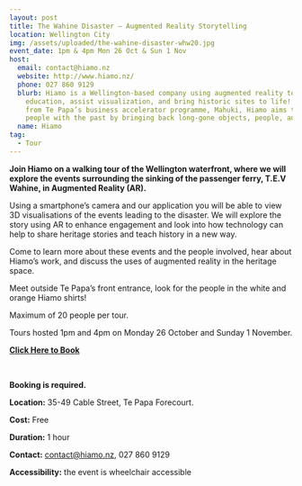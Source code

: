 ```yaml
---
layout: post
title: The Wahine Disaster – Augmented Reality Storytelling
location: Wellington City
img: /assets/uploaded/the-wahine-disaster-whw20.jpg
event_date: 1pm & 4pm Mon 26 Oct & Sun 1 Nov
host:
  email: contact@hiamo.nz
  website: http://www.hiamo.nz/
  phone: 027 860 9129
  blurb: Hiamo is a Wellington-based company using augmented reality to enhance
    education, assist visualization, and bring historic sites to life! Founded
    from Te Papa’s business accelerator programme, Mahuki, Hiamo aims to connect
    people with the past by bringing back long-gone objects, people, and more.
  name: Hiamo
tag:
  - Tour
---
```

**Join Hiamo on a walking tour of the Wellington waterfront, where we will explore the events surrounding the sinking of the passenger ferry, T.E.V Wahine, in Augmented Reality (AR).**

Using a smartphone’s camera and our application you will be able to view 3D visualisations of the events leading to the disaster. We will explore the story using AR to enhance engagement and look into how technology can help to share heritage stories and teach history in a new way.

Come to learn more about these events and the people involved, hear about Hiamo’s work, and discuss the uses of augmented reality in the heritage space.

Meet outside Te Papa’s front entrance, look for the people in the white and orange Hiamo shirts!

Maximum of 20 people per tour.

Tours hosted 1pm and 4pm on Monday 26 October and Sunday 1 November. 

**[Click Here to Book](https://www.eventfinda.co.nz/2020/the-wahine-disaster-augmented-reality-storytelling/wellington)**

<br>

**Booking is required.** 

**Location:** 35-49 Cable Street, Te Papa Forecourt.

**Cost:** Free

**Duration:** 1 hour

**Contact:** contact@hiamo.nz, 027 860 9129

**Accessibility:** the event is wheelchair accessible
